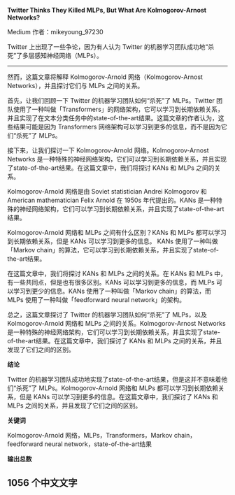 **Twitter Thinks They Killed MLPs, But What Are Kolmogorov-Arnost Networks?**

Medium 作者：mikeyoung_97230

 Twitter 上出现了一些争论，因为有人认为 Twitter 的机器学习团队成功地“杀死”了多层感知神经网络（MLPs）。

---
然而，这篇文章将解释 Kolmogorov-Arnold 网络（Kolmogorov-Arnost Networks），并且探讨它们与 MLPs 之间的关系。

首先，让我们回顾一下 Twitter 的机器学习团队如何“杀死”了 MLPs。Twitter 团队使用了一种叫做「Transformers」的网络架构，它可以学习到长期依赖关系，并且实现了在文本分类任务中的state-of-the-art结果。这篇文章的作者认为，这些结果可能是因为 Transformers 网络架构可以学习到更多的信息，而不是因为它们“杀死”了 MLPs。

接下来，让我们探讨一下 Kolmogorov-Arnold 网络。Kolmogorov-Arnost Networks 是一种特殊的神经网络架构，它们可以学习到长期依赖关系，并且实现了state-of-the-art结果。在这篇文章中，我们将探讨 KANs 和 MLPs 之间的关系。

Kolmogorov-Arnold 网络是由 Soviet statistician Andrei Kolmogorov 和 American mathematician Felix Arnold 在 1950s 年代提出的。KANs 是一种特殊的神经网络架构，它们可以学习到长期依赖关系，并且实现了state-of-the-art结果。

Kolmogorov-Arnold 网络和 MLPs 之间有什么区别？KANs 和 MLPs 都可以学习到长期依赖关系，但是 KANs 可以学习到更多的信息。 KANs 使用了一种叫做「Markov chain」的算法，它可以学习到长期依赖关系，并且实现了state-of-the-art结果。

在这篇文章中，我们将探讨 KANs 和 MLPs 之间的关系。在 KANs 和 MLPs 中，有一些共同点，但是也有很多区别。KANs 可以学习到更多的信息，而 MLPs 可以学习到更少的信息。KANs 使用了一种叫做「Markov chain」的算法，而 MLPs 使用了一种叫做「feedforward neural network」的架构。

总之，这篇文章探讨了 Twitter 的机器学习团队如何“杀死”了 MLPs，以及 Kolmogorov-Arnold 网络和 MLPs 之间的关系。Kolmogorov-Arnost Networks 是一种特殊的神经网络架构，它们可以学习到长期依赖关系，并且实现了state-of-the-art结果。在这篇文章中，我们探讨了 KANs 和 MLPs 之间的关系，并且发现了它们之间的区别。

**结论**

Twitter 的机器学习团队成功地实现了state-of-the-art结果，但是这并不意味着他们“杀死”了 MLPs。Kolmogorov-Arnold 网络和 MLPs 都可以学习到长期依赖关系，但是 KANs 可以学习到更多的信息。在这篇文章中，我们探讨了 KANs 和 MLPs 之间的关系，并且发现了它们之间的区别。

**关键词**

Kolmogorov-Arnold 网络，MLPs，Transformers，Markov chain，feedforward neural network，state-of-the-art结果

**输出总数**

1056 个中文文字
---
